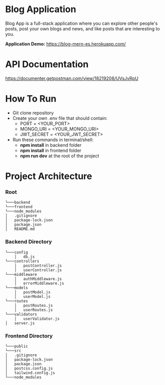 # Blog Application
Blog App is a full-stack application where you can explore other people's posts, post your own blogs and news, and like posts that are interesting to you. <br />

<b>Application Demo:</b> https://blog-mern-es.herokuapp.com/

# API Documentation
https://documenter.getpostman.com/view/18219208/UVsJvRpU

# How To Run
- Git clone repository
- Create your own .env file that should contain:
  - PORT = <YOUR_PORT>
  - MONGO_URI = <YOUR_MONGO_URI>
  - JWT_SECRET = <YOUR_JWT_SECRET>
- Run these commands in terminal/shell:
  -  <b>npm install</b> in backend folder
  -  <b>npm install</b> in frontend folder
  -  <b>npm run dev</b> at the root of the project

# Project Architecture

### Root
```   
└───backend
└───frontend
└───node_modules
│   .gitignore 
│   package-lock.json 
│   package.json 
│   README.md
```

### Backend Directory
```   
└───config
    │   db.js
└───controllers
    │   postController.js
    │   userController.js
└───middleware
    │   authMiddleware.js
    │   errorMiddleware.js
└───models
    │   postModel.js
    │   userModel.js
└───routes
    │   postRoutes.js
    │   userRoutes.js
└───validators
    │   userValidator.js
│   server.js 
```

### Frontend Directory
```   
└───public
└───src
│   .gitignore 
│   package-lock.json 
│   package.json
│   postcss.config.js
│   tailwind.config.js
└───node_modules
```
